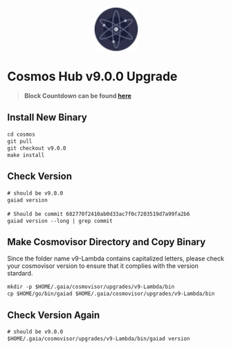<p align="center">
  <img height="100" height="auto" src="https://raw.githubusercontent.com/Nodeist/Kurulumlar/main/logos/cosmos.png">
</p>

# Cosmos Hub v9.0.0 Upgrade
> **Block Countdown can be found [here](https://www.mintscan.io/cosmos/blocks/14470501)**


## Install New Binary
```
cd cosmos
git pull
git checkout v9.0.0
make install
```

## Check Version
```
# should be v9.0.0
gaiad version

# Should be commit 682770f2410ab0d33ac7f0c7203519d7a99fa2b6
gaiad version --long | grep commit
```


## Make Cosmovisor Directory and Copy Binary
Since the folder name v9-Lambda contains capitalized letters, please check your cosmovisor version to ensure that it complies with the version stardard.
```
mkdir -p $HOME/.gaia/cosmovisor/upgrades/v9-Lambda/bin
cp $HOME/go/bin/gaiad $HOME/.gaia/cosmovisor/upgrades/v9-Lambda/bin
```


## Check Version Again
```
# should be v9.0.0
$HOME/.gaia/cosmovisor/upgrades/v9-Lambda/bin/gaiad version
```
